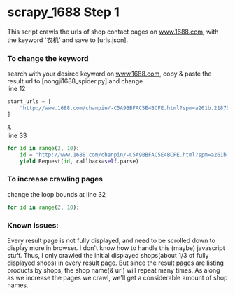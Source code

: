 # scrapy_1688 Step 1

This script crawls the urls of shop contact pages on www.1688.com, with the keyword '农机' and save to [urls.json].  

### To change the keyword  
search with your desired keyword on www.1688.com, copy & paste the result url to [nongji1688_spider.py] and change  
line 12  
```python
start_urls = [
	"http://www.1688.com/chanpin/-C5A9BBFAC5E4BCFE.html?spm=a261b.2187593.1996074689.2.cPWaDw&beginPage=1/"
]
```
&  
line 33 
```python 
for id in range(2, 10):
 	id = "http://www.1688.com/chanpin/-C5A9BBFAC5E4BCFE.html?spm=a261b.2187593.1996074689.2.cPWaDw&beginPage=" + str(id)
 	yield Request(id, callback=self.parse)
```

### To increase crawling pages
change the loop bounds at line 32
```python
for id in range(2, 10):
```

### Known issues:  
Every result page is not fully displayed, and need to be scrolled down to display more in browser. I don't know how to handle this (maybe) javascript stuff. Thus, I only crawled the initial displayed shops(about 1/3 of fully displayed shops) in every result page. But since the result pages are listing products by shops, the shop name(& url) will repeat many times. As along as we increase the pages we crawl, we'll get a considerable amount of shop names.